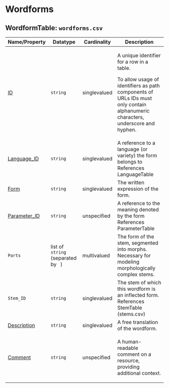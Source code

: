 # Wordforms


## WordformTable: `wordforms.csv`

Name/Property | Datatype | Cardinality | Description
 --- | --- | --- | --- 
[ID](http://cldf.clld.org/v1.0/terms.rdf#id) | `string` | singlevalued | <div> <p>A unique identifier for a row in a table.</p> <p> To allow usage of identifiers as path components of URLs IDs must only contain alphanumeric characters, underscore and hyphen. </p> </div> 
[Language_ID](http://cldf.clld.org/v1.0/terms.rdf#languageReference) | `string` | singlevalued | A reference to a language (or variety) the form belongs to<br>References LanguageTable
[Form](http://cldf.clld.org/v1.0/terms.rdf#form) | `string` | singlevalued | The written expression of the form.
[Parameter_ID](http://cldf.clld.org/v1.0/terms.rdf#parameterReference) | `string` | unspecified | A reference to the meaning denoted by the form<br>References ParameterTable
`Parts` | list of `string` (separated by ` `) | multivalued | The form of the stem, segmented into morphs. Necessary for modeling morphologically complex stems.
`Stem_ID` | `string` | singlevalued | The stem of which this wordform is an inflected form. References StemTable (stems.csv)
[Description](http://cldf.clld.org/v1.0/terms.rdf#description) | `string` | singlevalued | A free translation of the wordform.
[Comment](http://cldf.clld.org/v1.0/terms.rdf#comment) | `string` | unspecified | <div> <p> A human-readable comment on a resource, providing additional context. </p> </div> 